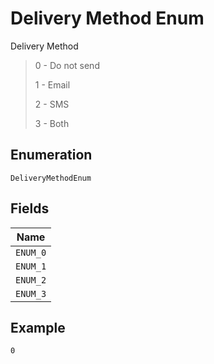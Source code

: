 
# Delivery Method Enum

Delivery Method

> 0 - Do not send
> 
> 1 - Email
> 
> 2 - SMS
> 
> 3 - Both

## Enumeration

`DeliveryMethodEnum`

## Fields

| Name |
|  --- |
| `ENUM_0` |
| `ENUM_1` |
| `ENUM_2` |
| `ENUM_3` |

## Example

```
0
```

